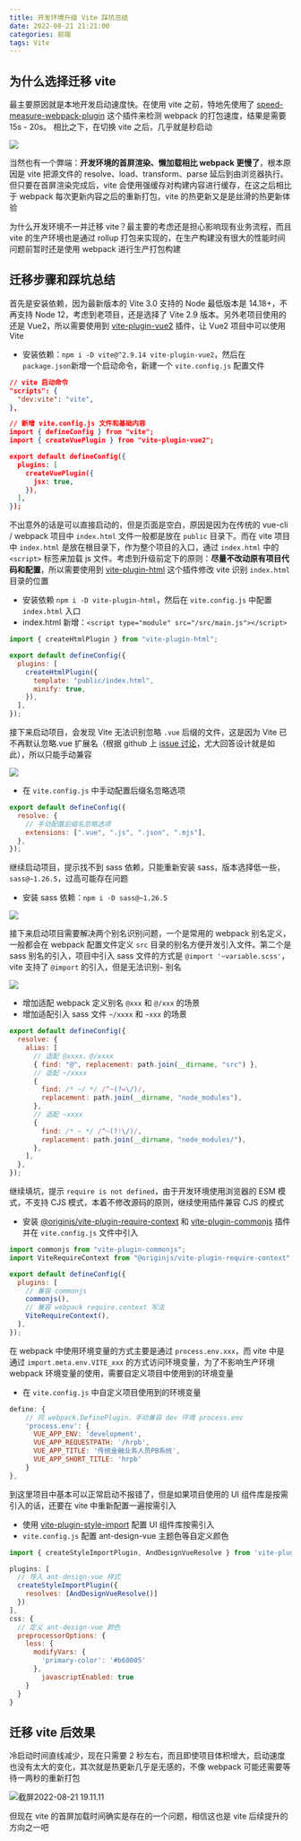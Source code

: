 ```yaml
---
title: 开发环境升级 Vite 踩坑总结
date: 2022-08-21 21:21:00
categories: 前端
tags: Vite
---
```


## 为什么选择迁移 vite

最主要原因就是本地开发启动速度快。在使用 vite 之前，特地先使用了 [speed-measure-webpack-plugin](https://github.com/stephencookdev/speed-measure-webpack-plugin) 这个插件来检测 webpack 的打包速度，结果是需要 15s - 20s。 相比之下，在切换 vite 之后，几乎就是秒启动

![](https://notesimgs.oss-cn-shanghai.aliyuncs.com/img/%E6%88%AA%E5%B1%8F2022-08-05%2021.59.18.png)

当然也有一个弊端：**开发环境的首屏渲染、懒加载相比 webpack 更慢了**，根本原因是 vite 把源文件的 resolve、load、transform、parse 延后到由浏览器执行。但只要在首屏渲染完成后，vite 会使用强缓存对构建内容进行缓存，在这之后相比于 webpack 每次更新内容之后的重新打包，vite 的热更新又是是丝滑的热更新体验

为什么开发环境不一并迁移 vite？最主要的考虑还是担心影响现有业务流程，而且 vite 的生产环境也是通过 rollup 打包来实现的，在生产构建没有很大的性能时间问题前暂时还是使用 webpack 进行生产打包构建

## 迁移步骤和踩坑总结

首先是安装依赖，因为最新版本的 Vite 3.0 支持的 Node 最低版本是 14.18+，不再支持 Node 12，考虑到老项目，还是选择了 Vite 2.9 版本。另外老项目使用的还是 Vue2，所以需要使用到 [vite-plugin-vue2](https://github.com/underfin/vite-plugin-vue2) 插件，让 Vue2 项目中可以使用 Vite

- 安装依赖：`npm i -D vite@^2.9.14 vite-plugin-vue2`，然后在 `package.json`新增一个启动命令，新建一个 `vite.config.js` 配置文件

```json
// vite 启动命令
"scripts": {
  "dev:vite": "vite",
},

// 新增 vite.config.js 文件和基础内容
import { defineConfig } from "vite";
import { createVuePlugin } from "vite-plugin-vue2";

export default defineConfig({
  plugins: [
    createVuePlugin({
      jsx: true,
    }),
  ],
});
```

不出意外的话是可以直接启动的，但是页面是空白，原因是因为在传统的 vue-cli / webpack 项目中 `index.html` 文件一般都是放在 `public` 目录下。而在 vite 项目中 `index.html` 是放在根目录下，作为整个项目的入口，通过 `index.html` 中的 `<script>` 标签来加载 js 文件。考虑到升级前定下的原则：**尽量不改动原有项目代码和配置**，所以需要使用到 [vite-plugin-html](https://github.com/vbenjs/vite-plugin-html/blob/main/README.zh_CN.md) 这个插件修改 vite 识别 `index.html` 目录的位置

- 安装依赖 `npm i -D vite-plugin-html`，然后在 `vite.config.js` 中配置 `index.html` 入口
- index.html 新增：`<script type="module" src="/src/main.js"></script>`

```js
import { createHtmlPlugin } from "vite-plugin-html";

export default defineConfig({
  plugins: [
    createHtmlPlugin({
      template: "public/index.html",
      minify: true,
    }),
  ],
});
```

接下来启动项目，会发现 Vite 无法识别忽略 `.vue` 后缀的文件，这是因为 Vite 已不再默认忽略.vue 扩展名（根据 github 上 [issue 讨论](https://github.com/vitejs/vite/issues/178#issuecomment-630138450)，尤大回答设计就是如此），所以只能手动兼容

![](https://notesimgs.oss-cn-shanghai.aliyuncs.com/img/%E6%88%AA%E5%B1%8F2022-08-06%2007.21.57.png)

- 在 `vite.config.js` 中手动配置后缀名忽略选项

```js
export default defineConfig({
  resolve: {
    // 手动配置后缀名忽略选项
    extensions: [".vue", ".js", ".json", ".mjs"],
  },
});
```

继续启动项目，提示找不到 sass 依赖，只能重新安装 sass，版本选择低一些，`sass@~1.26.5`，过高可能存在问题

- 安装 sass 依赖：`npm i -D sass@~1.26.5`

![](https://notesimgs.oss-cn-shanghai.aliyuncs.com/img/%E6%88%AA%E5%B1%8F2022-08-06%2007.36.23.png)

接下来启动项目需要解决两个别名识别问题，一个是常用的 webpack 别名定义，一般都会在 webpack 配置文件定义 `src` 目录的别名方便开发引入文件。第二个是 sass 别名的引入，项目中引入 sass 文件的方式是 `@import '~variable.scss'`，vite 支持了 `@import` 的引入，但是无法识别`~` 别名

![](https://notesimgs.oss-cn-shanghai.aliyuncs.com/img/%E6%88%AA%E5%B1%8F2022-08-06%2007.38.24.png)

- 增加适配 webpack 定义别名 `@xxx` 和 `@/xxx` 的场景
- 增加适配引入 sass 文件 `~/xxxx` 和 `~xxx` 的场景

```js
export default defineConfig({
  resolve: {
    alias: [
      // 适配 @xxxx、@/xxxx
      { find: "@", replacement: path.join(__dirname, "src") },
      // 适配 ~/xxxx
      {
        find: /* ~/ */ /^~(?=\/)/,
        replacement: path.join(__dirname, "node_modules"),
      },
      // 适配 ~xxxx
      {
        find: /* ~ */ /^~(?!\/)/,
        replacement: path.join(__dirname, "node_modules/"),
      },
    ],
  },
});
```

继续填坑，提示 `require is not defined`，由于开发环境使用浏览器的 ESM 模式，不支持 CJS 模式，本着不修改源码的原则，继续使用插件兼容 CJS 的模式

- 安装 [@originjs/vite-plugin-require-context](https://www.npmjs.com/package/@originjs/vite-plugin-require-context) 和 [vite-plugin-commonjs](https://github.com/vite-plugin/vite-plugin-commonjs) 插件并在 `vite.config.js` 文件中引入

```js
import commonjs from "vite-plugin-commonjs";
import ViteRequireContext from "@originjs/vite-plugin-require-context";

export default defineConfig({
  plugins: [
    // 兼容 commonjs
    commonjs(),
    // 兼容 webpack require.context 写法
    ViteRequireContext(),
  ],
});
```

在 webpack 中使用环境变量的方式主要是通过 `process.env.xxx`，而 vite 中是通过 `import.meta.env.VITE_xxx` 的方式访问环境变量，为了不影响生产环境 webpack 环境变量的使用，需要自定义项目中使用到的环境变量

- 在 `vite.config.js` 中自定义项目使用到的环境变量

```js
define: {
    // 同 webpack.DefinePlugin，手动兼容 dev 环境 process.env
    'process.env': {
      VUE_APP_ENV: 'development',
      VUE_APP_REQUESTPATH: '/hrpb',
      VUE_APP_TITLE: '传统金融业务人员PB系统',
      VUE_APP_SHORT_TITLE: 'hrpb'
    }
},
```

到这里项目中基本可以正常启动不报错了，但是如果项目使用的 UI 组件库是按需引入的话，还要在 vite 中重新配置一遍按需引入

- 使用 [vite-plugin-style-import](https://github.com/vbenjs/vite-plugin-style-import) 配置 UI 组件库按需引入
- `vite.config.js` 配置 ant-design-vue 主题色等自定义颜色

```js
import { createStyleImportPlugin, AndDesignVueResolve } from 'vite-plugin-style-import'

plugins: [
  // 导入 ant-design-vue 样式
  createStyleImportPlugin({
    resolves: [AndDesignVueResolve()]
  })
],
css: {
  // 定义 ant-design-vue 颜色
  preprocessorOptions: {
    less: {
      modifyVars: {
        'primary-color': '#b60005'
      },
        javascriptEnabled: true
    }
  }
}
```

## 迁移 vite 后效果

冷启动时间直线减少，现在只需要 2 秒左右，而且即使项目体积增大，启动速度也没有太大的变化，其次就是热更新几乎是无感的，不像 webpack 可能还需要等待一两秒的重新打包

![截屏2022-08-21 19.11.11](https://notesimgs.oss-cn-shanghai.aliyuncs.com/img/%E6%88%AA%E5%B1%8F2022-08-21%2019.11.11.png)

但现在 vite 的首屏加载时间确实是存在的一个问题，相信这也是 vite 后续提升的方向之一吧
